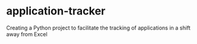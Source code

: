 # application-tracker
Creating a Python project to facilitate the tracking of applications in a shift away from Excel
